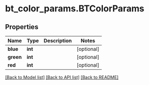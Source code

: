# bt_color_params.BTColorParams

## Properties
Name | Type | Description | Notes
------------ | ------------- | ------------- | -------------
**blue** | **int** |  | [optional] 
**green** | **int** |  | [optional] 
**red** | **int** |  | [optional] 

[[Back to Model list]](../README.md#documentation-for-models) [[Back to API list]](../README.md#documentation-for-api-endpoints) [[Back to README]](../README.md)


